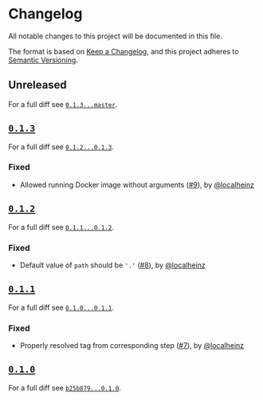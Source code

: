 # Changelog

All notable changes to this project will be documented in this file.

The format is based on [Keep a Changelog](https://keepachangelog.com/en/1.0.0/), and this project adheres to [Semantic Versioning](https://semver.org/spec/v2.0.0.html).

## Unreleased

For a full diff see [`0.1.3...master`][0.1.3...master].

## [`0.1.3`][0.1.3]

For a full diff see [`0.1.2...0.1.3`][0.1.2...0.1.3].

### Fixed

* Allowed running Docker image without arguments ([#9]), by [@localheinz]

## [`0.1.2`][0.1.2]

For a full diff see [`0.1.1...0.1.2`][0.1.1...0.1.2].

### Fixed

* Default value of `path` should be `'.'` ([#8]), by [@localheinz]

## [`0.1.1`][0.1.1]

For a full diff see [`0.1.0...0.1.1`][0.1.0...0.1.1].

### Fixed

* Properly resolved tag from corresponding step ([#7]), by [@localheinz]

## [`0.1.0`][0.1.0]

For a full diff see [`b25b879...0.1.0`][b25b879...0.1.0].

[0.1.0]: https://github.com/ergebnis/composer-root-version-action/releases/tag/0.1.0
[0.1.1]: https://github.com/ergebnis/composer-root-version-action/releases/tag/0.1.1
[0.1.2]: https://github.com/ergebnis/composer-root-version-action/releases/tag/0.1.2
[0.1.3]: https://github.com/ergebnis/composer-root-version-action/releases/tag/0.1.3

[b25b879...0.1.0]: https://github.com/ergebnis/composer-root-version-action/compare/b25b879...0.1.0
[0.1.0...0.1.1]: https://github.com/ergebnis/composer-root-version-action/compare/0.1.0...0.1.1
[0.1.1...0.1.2]: https://github.com/ergebnis/composer-root-version-action/compare/0.1.1...0.1.2
[0.1.2...0.1.3]: https://github.com/ergebnis/composer-root-version-action/compare/0.1.2...0.1.3
[0.1.3...master]: https://github.com/ergebnis/composer-root-version-action/compare/0.1.3...master

[#7]: https://github.com/ergebnis/composer-root-version-action/pull/7
[#8]: https://github.com/ergebnis/composer-root-version-action/pull/8
[#9]: https://github.com/ergebnis/composer-root-version-action/pull/9

[@localheinz]: https://github.com/localheinz
